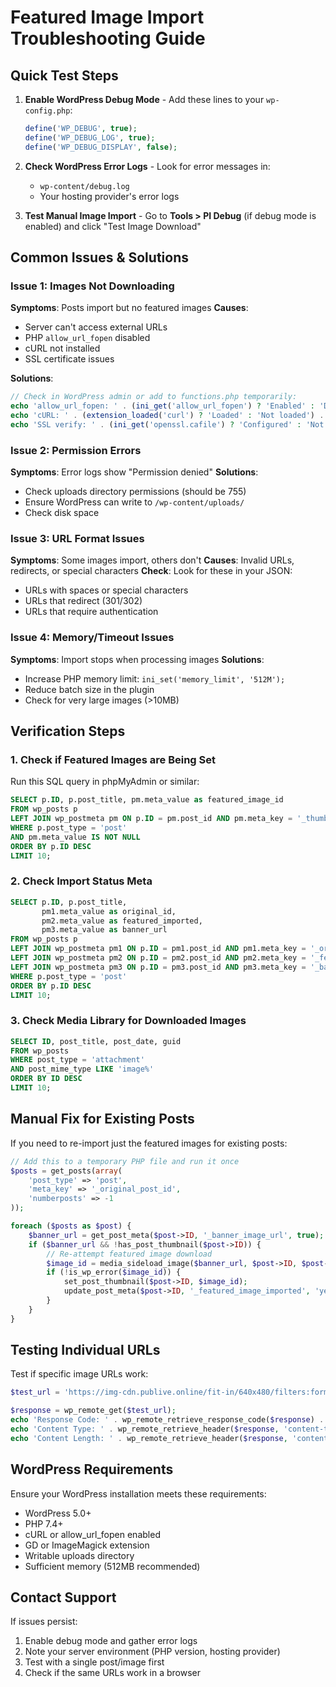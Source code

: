 # Featured Image Import Troubleshooting Guide

## Quick Test Steps

1. **Enable WordPress Debug Mode** - Add these lines to your `wp-config.php`:
   ```php
   define('WP_DEBUG', true);
   define('WP_DEBUG_LOG', true);
   define('WP_DEBUG_DISPLAY', false);
   ```

2. **Check WordPress Error Logs** - Look for error messages in:
   - `wp-content/debug.log`
   - Your hosting provider's error logs

3. **Test Manual Image Import** - Go to **Tools > PI Debug** (if debug mode is enabled) and click "Test Image Download"

## Common Issues & Solutions

### Issue 1: Images Not Downloading
**Symptoms**: Posts import but no featured images
**Causes**:
- Server can't access external URLs
- PHP `allow_url_fopen` disabled
- cURL not installed
- SSL certificate issues

**Solutions**:
```php
// Check in WordPress admin or add to functions.php temporarily:
echo 'allow_url_fopen: ' . (ini_get('allow_url_fopen') ? 'Enabled' : 'Disabled') . '<br>';
echo 'cURL: ' . (extension_loaded('curl') ? 'Loaded' : 'Not loaded') . '<br>';
echo 'SSL verify: ' . (ini_get('openssl.cafile') ? 'Configured' : 'Not configured') . '<br>';
```

### Issue 2: Permission Errors
**Symptoms**: Error logs show "Permission denied"
**Solutions**:
- Check uploads directory permissions (should be 755)
- Ensure WordPress can write to `/wp-content/uploads/`
- Check disk space

### Issue 3: URL Format Issues
**Symptoms**: Some images import, others don't
**Causes**: Invalid URLs, redirects, or special characters
**Check**: Look for these in your JSON:
- URLs with spaces or special characters
- URLs that redirect (301/302)
- URLs that require authentication

### Issue 4: Memory/Timeout Issues
**Symptoms**: Import stops when processing images
**Solutions**:
- Increase PHP memory limit: `ini_set('memory_limit', '512M');`
- Reduce batch size in the plugin
- Check for very large images (>10MB)

## Verification Steps

### 1. Check if Featured Images are Being Set
Run this SQL query in phpMyAdmin or similar:
```sql
SELECT p.ID, p.post_title, pm.meta_value as featured_image_id
FROM wp_posts p
LEFT JOIN wp_postmeta pm ON p.ID = pm.post_id AND pm.meta_key = '_thumbnail_id'
WHERE p.post_type = 'post'
AND pm.meta_value IS NOT NULL
ORDER BY p.ID DESC
LIMIT 10;
```

### 2. Check Import Status Meta
```sql
SELECT p.ID, p.post_title, 
       pm1.meta_value as original_id,
       pm2.meta_value as featured_imported,
       pm3.meta_value as banner_url
FROM wp_posts p
LEFT JOIN wp_postmeta pm1 ON p.ID = pm1.post_id AND pm1.meta_key = '_original_post_id'
LEFT JOIN wp_postmeta pm2 ON p.ID = pm2.post_id AND pm2.meta_key = '_featured_image_imported'
LEFT JOIN wp_postmeta pm3 ON p.ID = pm3.post_id AND pm3.meta_key = '_banner_image_url'
WHERE p.post_type = 'post'
ORDER BY p.ID DESC
LIMIT 10;
```

### 3. Check Media Library for Downloaded Images
```sql
SELECT ID, post_title, post_date, guid
FROM wp_posts
WHERE post_type = 'attachment'
AND post_mime_type LIKE 'image%'
ORDER BY ID DESC
LIMIT 10;
```

## Manual Fix for Existing Posts

If you need to re-import just the featured images for existing posts:

```php
// Add this to a temporary PHP file and run it once
$posts = get_posts(array(
    'post_type' => 'post',
    'meta_key' => '_original_post_id',
    'numberposts' => -1
));

foreach ($posts as $post) {
    $banner_url = get_post_meta($post->ID, '_banner_image_url', true);
    if ($banner_url && !has_post_thumbnail($post->ID)) {
        // Re-attempt featured image download
        $image_id = media_sideload_image($banner_url, $post->ID, $post->post_title, 'id');
        if (!is_wp_error($image_id)) {
            set_post_thumbnail($post->ID, $image_id);
            update_post_meta($post->ID, '_featured_image_imported', 'yes');
        }
    }
}
```

## Testing Individual URLs

Test if specific image URLs work:
```php
$test_url = 'https://img-cdn.publive.online/fit-in/640x480/filters:format(webp)/ground-report/media/post_banners/wp-content/uploads/2022/06/Source-unsplash-2022-06-07T135237.759.jpg';

$response = wp_remote_get($test_url);
echo 'Response Code: ' . wp_remote_retrieve_response_code($response) . '<br>';
echo 'Content Type: ' . wp_remote_retrieve_header($response, 'content-type') . '<br>';
echo 'Content Length: ' . wp_remote_retrieve_header($response, 'content-length') . '<br>';
```

## WordPress Requirements

Ensure your WordPress installation meets these requirements:
- WordPress 5.0+
- PHP 7.4+
- cURL or allow_url_fopen enabled
- GD or ImageMagick extension
- Writable uploads directory
- Sufficient memory (512MB recommended)

## Contact Support

If issues persist:
1. Enable debug mode and gather error logs
2. Note your server environment (PHP version, hosting provider)
3. Test with a single post/image first
4. Check if the same URLs work in a browser

